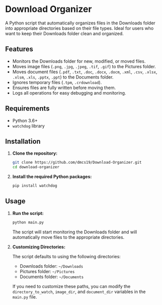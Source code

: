 # Download Organizer

A Python script that automatically organizes files in the Downloads folder into appropriate directories based on their file types. Ideal for users who want to keep their Downloads folder clean and organized.

## Features

- Monitors the Downloads folder for new, modified, or moved files.
- Moves image files (`.png`, `.jpg`, `.jpeg`, `.tif`, `.gif`) to the Pictures folder.
- Moves document files (`.pdf`, `.txt`, `.doc`, `.docx`, `.docm`, `.xml`, `.csv`, `.xlsx`, `.xlsm`, `.xls`, `.pptx`, `.ppt`) to the Documents folder.
- Ignores temporary files (`.tpm`, `.crdownload`).
- Ensures files are fully written before moving them.
- Logs all operations for easy debugging and monitoring.

## Requirements

- Python 3.6+
- `watchdog` library

## Installation

1. **Clone the repository:**

    ```sh
    git clone https://github.com/dmcs19/Download-Organizer.git
    cd download-organizer
    ```

2. **Install the required Python packages:**

    ```sh
    pip install watchdog
    ```

## Usage

1. **Run the script:**

    ```sh
    python main.py
    ```

    The script will start monitoring the Downloads folder and will automatically move files to the appropriate directories.

2. **Customizing Directories:**

    The script defaults to using the following directories:
    - Downloads folder: `~/Downloads`
    - Pictures folder: `~/Pictures`
    - Documents folder: `~/Documents`

    If you need to customize these paths, you can modify the `directory_to_watch`, `image_dir`, and `document_dir` variables in the `main.py` file.
